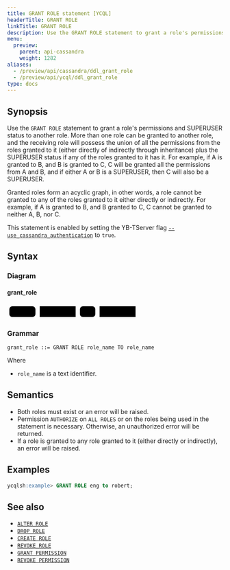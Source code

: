 ```yaml
---
title: GRANT ROLE statement [YCQL]
headerTitle: GRANT ROLE
linkTitle: GRANT ROLE
description: Use the GRANT ROLE statement to grant a role's permissions and SUPERUSER status to another role.
menu:
  preview:
    parent: api-cassandra
    weight: 1282
aliases:
  - /preview/api/cassandra/ddl_grant_role
  - /preview/api/ycql/ddl_grant_role
type: docs
---
```


## Synopsis

Use the `GRANT ROLE` statement to grant a role's permissions and SUPERUSER status to another role. More than one role can be granted to another role, and the receiving role will possess the union of all the permissions from the roles granted to it (either directly of indirectly through inheritance) plus the SUPERUSER status if any of the roles granted to it has it. For example, if A is granted to B, and B is granted to C, C will be granted all the permissions from A and B, and if either A or B is a SUPERUSER, then C will also be a SUPERUSER.

Granted roles form an acyclic graph, in other words, a role cannot be granted to any of the roles granted to it either directly or indirectly. For example, if A is granted to B, and B granted to C, C cannot be granted to neither A, B, nor C.

This statement is enabled by setting the YB-TServer flag [`--use_cassandra_authentication`](../../../reference/configuration/yb-tserver/#config-flags) to `true`.

## Syntax

### Diagram

#### grant_role

<svg class="rrdiagram" version="1.1" xmlns:xlink="http://www.w3.org/1999/xlink" xmlns="http://www.w3.org/2000/svg" width="305" height="35" viewbox="0 0 305 35"><path class="connector" d="M0 22h5m61 0h10m84 0h10m36 0h10m84 0h5"/><rect class="literal" x="5" y="5" width="61" height="25" rx="7"/><text class="text" x="15" y="22">GRANT</text><a xlink:href="../grammar_diagrams#role-name"><rect class="rule" x="76" y="5" width="84" height="25"/><text class="text" x="86" y="22">role_name</text></a><rect class="literal" x="170" y="5" width="36" height="25" rx="7"/><text class="text" x="180" y="22">TO</text><a xlink:href="../grammar_diagrams#role-name"><rect class="rule" x="216" y="5" width="84" height="25"/><text class="text" x="226" y="22">role_name</text></a></svg>

### Grammar

```ebnf
grant_role ::= GRANT ROLE role_name TO role_name
```

Where

- `role_name` is a text identifier.

## Semantics

- Both roles must exist or an error will be raised.
- Permission `AUTHORIZE` on `ALL ROLES` or on the roles being used in the statement is necessary. Otherwise, an unauthorized error will be returned.
- If a role is granted to any role granted to it (either directly or indirectly), an error will be raised.

## Examples

```sql
ycqlsh:example> GRANT ROLE eng to robert;
```

## See also

- [`ALTER ROLE`](../ddl_alter_role)
- [`DROP ROLE`](../ddl_drop_role)
- [`CREATE ROLE`](../ddl_create_role)
- [`REVOKE ROLE`](../ddl_revoke_role)
- [`GRANT PERMISSION`](../ddl_grant_permission)
- [`REVOKE PERMISSION`](../ddl_revoke_permission)
